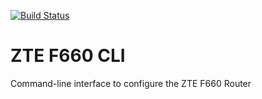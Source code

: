 [![Build Status](https://travis-ci.com/hmlendea/zte-f660-cli.svg?branch=master)](https://travis-ci.com/hmlendea/zte-f660-cli)

# ZTE F660 CLI

Command-line interface to configure the ZTE F660 Router
